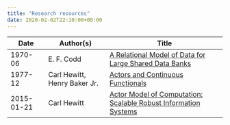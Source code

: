 ```yaml
---
title: "Research resources"
date: 2020-02-02T22:10:00+00:00
---
```

| Date       | Author(s)                    | Title                                                                                         |
| ---------- | ---------------------------- | --------------------------------------------------------------------------------------------- |
| 1970-06    | E. F. Codd                   | [A Relational Model of Data for Large Shared Data Banks](./1970-06-codd.pdf)                  |
| 1977-12    | Carl Hewitt, Henry Baker Jr. | [Actors and Continuous Functionals](./1977-12-MIT-LCS-TR-194.pdf)                             |
| 2015-01-21 | Carl Hewitt                  | [Actor Model of Computation: Scalable Robust Information Systems](./2015-01-21-1008.1459.pdf) |

